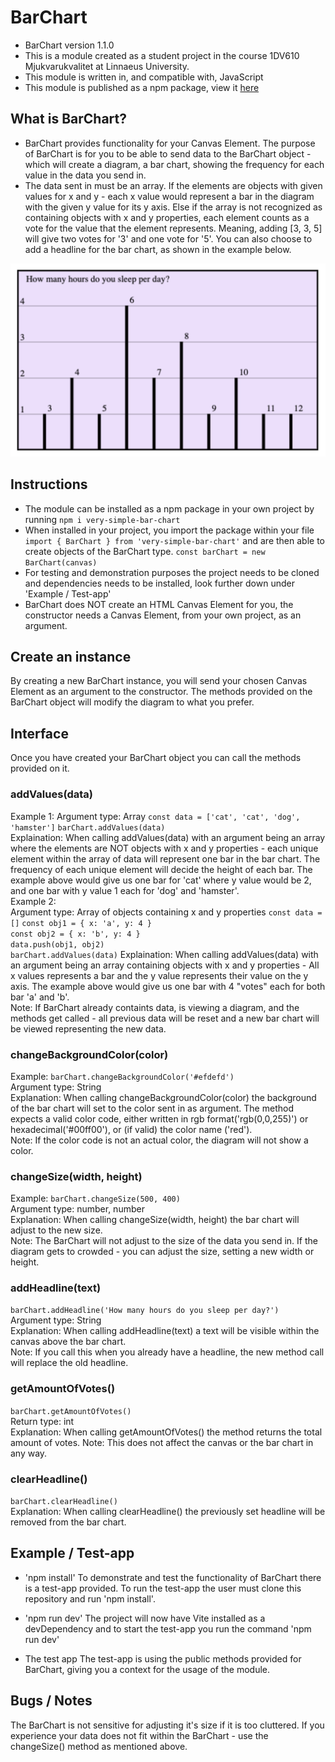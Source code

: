 # BarChart
- BarChart version 1.1.0
- This is a module created as a student project in the course 1DV610 Mjukvarukvalitet at Linnaeus University.
- This module is written in, and compatible with, JavaScript
- This module is published as a npm package, view it [here](https://www.npmjs.com/package/very-simple-bar-chart)

## What is BarChart?
- BarChart provides functionality for your Canvas Element. The purpose of BarChart is for you to be able to send data to the BarChart object - which will create a diagram, a bar chart, showing the frequency for each value in the data you send in. 
- The data sent in must be an array. If the elements are objects with given values for x and y - each x value would represent a bar in the diagram with the given y value for its y axis. Else if the array is not recognized as containing objects with x and y properties, each element counts as a vote for the value that the element represents. Meaning, adding [3, 3, 5] will give two votes for '3' and one vote for '5'. You can also choose to add a headline for the bar chart, as shown in the example below.

<img src="test-app/img/example.png" alt="Example Chart" width="600"/>


## Instructions
- The module can be installed as a npm package in your own project by running ```npm i very-simple-bar-chart``` 
- When installed in your project, you import the package within your file ```import { BarChart } from 'very-simple-bar-chart'``` and are then able to create objects of the BarChart type.
```const barChart = new BarChart(canvas)```
- For testing and demonstration purposes the project needs to be cloned and dependencies needs to be installed, look further down under 'Example / Test-app'
- BarChart does NOT create an HTML Canvas Element for you, the constructor needs a Canvas Element, from your own project, as an argument.

## Create an instance
By creating a new BarChart instance, you will send your chosen Canvas Element as an argument to the constructor. The methods provided on the BarChart object will modify the diagram to what you prefer.

## Interface
Once you have created your BarChart object you can call the methods provided on it.
### addValues(data)
Example 1:
Argument type: Array
```const data = ['cat', 'cat', 'dog', 'hamster']```
```barChart.addValues(data)```                  
Explaination: When calling addValues(data) with an argument being an array where the elements are NOT objects with x and y properties - each unique element within the array of data will represent one bar in the bar chart. The frequency of each unique element will decide the height of each bar. The example above would give us one bar for 'cat' where y value would be 2, and one bar with y value 1 each for 'dog' and 'hamster'.               
Example 2:         
Argument type: Array of objects containing x and y properties
```const data = []```
```const obj1 = { x: 'a', y: 4 }```  
```const obj2 = { x: 'b', y: 4 }```   
```data.push(obj1, obj2)```   
```barChart.addValues(data)``` 
Explaination: When calling addValues(data) with an argument being an array containing objects with x and y properties - All x values represents a bar and the y value represents their value on the y axis. The example above would give us one bar with 4 "votes" each for both bar 'a' and 'b'.                 
Note: If BarChart already containts data, is viewing a diagram, and the methods get called - all previous data will be reset and a new bar chart will be viewed representing the new data.
### changeBackgroundColor(color)     
Example:
```barChart.changeBackgroundColor('#efdefd')```         
Argument type: String           
Explanation: When calling changeBackgroundColor(color) the background of the bar chart will set to the color sent in as argument. The method expects a valid color code, either written in rgb format('rgb(0,0,255)') or hexadecimal('#00ff00'), or (if valid) the color name ('red').           
Note: If the color code is not an actual color, the diagram will not show a color.
### changeSize(width, height)     
Example:
```barChart.changeSize(500, 400)```           
Argument type: number, number          
Explanation: When calling changeSize(width, height) the bar chart will adjust to the new size.              
Note: The BarChart will not adjust to the size of the data you send in. If the diagram gets to crowded - you can adjust the size, setting a new width or height.
### addHeadline(text)    
```barChart.addHeadline('How many hours do you sleep per day?')```      
Argument type: String           
Explanation: When calling addHeadline(text) a text will be visible within the canvas above the bar chart.              
Note: If you call this when you already have a headline, the new method call will replace the old headline.       
### getAmountOfVotes()   
```barChart.getAmountOfVotes()```       
Return type: int   
Explanation: When calling getAmountOfVotes() the method returns the total amount of votes.
Note: This does not affect the canvas or the bar chart in any way.
### clearHeadline()     
```barChart.clearHeadline()```        
Explanation: When calling clearHeadline() the previously set headline will be removed from the bar chart.

## Example / Test-app
* 'npm install'
To demonstrate and test the functionality of BarChart there is a test-app provided. To run the test-app the user must clone this repository and run 'npm install'. 

* 'npm run dev'
The project will now have Vite installed as a devDependency and to start the test-app you run the command 'npm run dev'

* The test app
The test-app is using the public methods provided for BarChart, giving you a context for the usage of the module.

## Bugs / Notes
The BarChart is not sensitive for adjusting it's size if it is too cluttered. If you experience your data does not fit within the BarChart - use the changeSize() method as mentioned above.